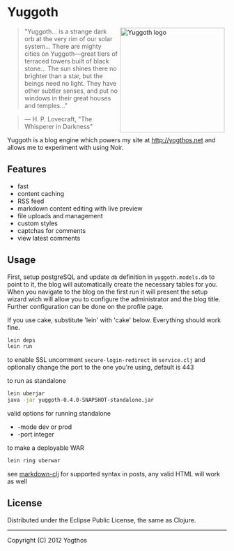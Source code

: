 # Yuggoth

<img src="https://raw.github.com/yogthos/yuggoth/master/logo.jpg" hspace="5"
 alt="Yuggoth logo" title="a strange dark orb" align="right" width="240" height="240"/>
>"Yuggoth... is a strange dark orb at the very rim of our solar system... 
>There are mighty cities on Yuggoth—great tiers of terraced towers built of black stone... 
>The sun shines there no brighter than a star, but the beings need no light. 
>They have other subtler senses, and put no windows in their great houses and temples..."

> — H. P. Lovecraft, "The Whisperer in Darkness"

Yuggoth is a blog engine which powers my site at http://yogthos.net and allows me to experiment with using Noir.   

## Features

* fast
* content caching
* RSS feed
* markdown content editing with live preview
* file uploads and management
* custom styles
* captchas for comments
* view latest comments

## Usage

First, setup postgreSQL and update `db` definition in `yuggoth.models.db` to point to it, the blog will automatically create the necessary tables for you. 
When you navigate to the blog on the first run it will present the setup wizard wich will allow you to configure the administrator and the blog title.
Further configuration can be done on the profile page.   

If you use cake, substitute 'lein' with 'cake' below. Everything should work fine.

```bash
lein deps
lein run
```

to enable SSL uncomment `secure-login-redirect` in `service.clj` and optionally change the port to the one you're using, default is 443

to run as standalone
```bash
lein uberjar
java -jar yuggoth-0.4.0-SNAPSHOT-standalone.jar
```

valid options for running standalone

* -mode dev or prod
* -port integer

to make a deployable WAR
```bash
lein ring uberwar
```



see [markdown-clj](https://github.com/yogthos/markdown-clj) for supported syntax in posts, any valid HTML will work as well

 
## License

Distributed under the Eclipse Public License, the same as Clojure.

***
Copyright (C) 2012 Yogthos

